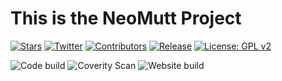 # This is the NeoMutt Project

[![Stars](https://img.shields.io/github/stars/neomutt/neomutt.svg?style=social&label=Stars)](https://github.com/neomutt/neomutt "Give us a Star")
[![Twitter](https://img.shields.io/twitter/follow/NeoMutt_Org.svg?style=social&label=Follow)](https://twitter.com/NeoMutt_Org "Follow us on Twitter")
[![Contributors](https://img.shields.io/badge/Contributors-115-orange.svg)](#contributors)
[![Release](https://img.shields.io/github/release/neomutt/neomutt.svg)](https://github.com/neomutt/neomutt/releases/latest "Latest Release Notes")
[![License: GPL v2](https://img.shields.io/badge/License-GPL%20v2-blue.svg)](https://github.com/neomutt/neomutt/blob/master/COPYRIGHT)

![Code build](https://img.shields.io/travis/neomutt/neomutt.svg?label=code&link=https://github.com/neomutt/neomutt&link=https://travis-ci.org/neomutt/neomutt)
![Coverity Scan](https://img.shields.io/coverity/scan/8495.svg?link=https://scan.coverity.com/projects/neomutt-neomutt)
![Website build](https://img.shields.io/travis/neomutt/neomutt.github.io.svg?label=website&link=https://github.com/neomutt/neomutt.github.io&link=https://travis-ci.org/neomutt/neomutt.github.io)
